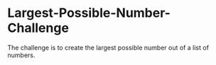 # Largest-Possible-Number-Challenge
The challenge is to create the largest possible number out of a list of numbers.
